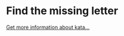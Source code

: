 Find the missing letter
=
[Get more information about kata...](https://www.codewars.com//kata/5839edaa6754d6fec10000a2)